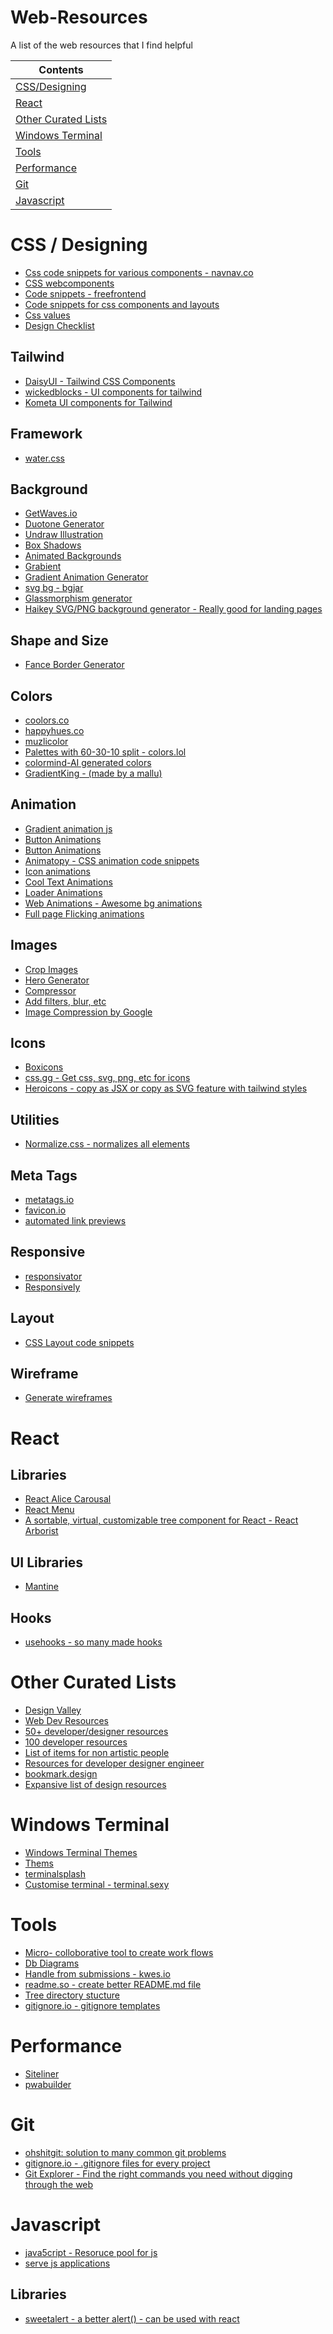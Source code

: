 # Web-Resources
A list of the web resources that I find helpful

| Contents                                    |
|---------------------------------------------|
| [CSS/Designing](#css-/-designing)           |
| [React](#react)                             |
| [Other Curated Lists](#other-curated-lists) |
| [Windows Terminal](#windows-terminal)       |
| [Tools](#tools)                             |
| [Performance](#performance)                 |
| [Git](#git)                                 |
| [Javascript](#javascript)                   |


# CSS / Designing
- [Css code snippets for various components - navnav.co](https://navnav.co)
- [CSS webcomponents](https://csslab.app/)
- [Code snippets - freefrontend](https://freefrontend.com/)
- [Code snippets for css components and layouts](https://csslayout.io/)
- [Css values](https://cssvalues.com)
- [Design Checklist](https://www.checklist.design/)


## Tailwind
- [DaisyUI - Tailwind CSS Components](https://daisyui.com/)
- [wickedblocks - UI components for tailwind](https://blocks.wickedtemplates.com/)
- [Kometa UI components for Tailwind](https://kitwind.io/products/kometa/components)

## Framework
- [water.css](https://github.com/kognise/water.css)

## Background
- [GetWaves.io](https://getwaves.io/)
- [Duotone Generator](https://cssduotone.com/)
- [Undraw Illustration](https://undraw.co/illustrations)
- [Box Shadows](https://boxshadows.com/)
- [Animated Backgrounds](https://wweb.dev/resources/animated-css-background-generator)
- [Grabient](https://www.grabient.com/)
- [Gradient Animation Generator](https://www.gradient-animator.com/)
- [svg bg - bgjar](https://bgjar.com/)
- [Glassmorphism generator](https://ui.glass/generator/)
- [Haikey SVG/PNG background generator - Really good for landing pages](https://haikei.app/generators/)

## Shape and Size
- [Fance Border Generator](https://9elements.github.io/fancy-border-radius/full-control.html)

## Colors
- [coolors.co](https://coolors.co/)
- [happyhues.co](https://www.happyhues.co/)
- [muzlicolor](https://colors.muz.li/)
- [Palettes with 60-30-10 split - colors.lol](https://colors.lol/)
- [colormind-AI generated colors](http://colormind.io/)
- [GradientKing - (made by a mallu)](https://gradient-king.vercel.app/)

## Animation
- [Gradient animation js](https://sarcadass.github.io/granim.js/)
- [Button Animations](https://emilkowalski.github.io/css-effects-snippets/)
- [Button Animations](https://www.csswand.dev/)
- [Animatopy - CSS animation code snippets](https://sarthology.github.io/Animatopy/)
- [Icon animations](https://bitshadow.github.io/iconate/)
- [Cool Text Animations](https://tobiasahlin.com/moving-letters/)
- [Loader Animations](https://tobiasahlin.com/spinkit/)
- [Web Animations - Awesome bg animations](https://github.com/web-animations/web-animations-js)
- [Full page Flicking animations](https://github.com/naver/egjs-flicking)

## Images
- [Crop Images](https://croppola.com/)
- [Hero Generator](https://hero-generator.netlify.app/)
- [Compressor](https://compressor.io/)
- [Add filters, blur, etc](https://www.cssfilters.co/)
- [Image Compression by Google](https://squoosh.app/)

## Icons
- [Boxicons](https://boxicons.com/)
- [css.gg - Get css, svg, png, etc for icons](https://css.gg/)
- [Heroicons - copy as JSX or copy as SVG feature with tailwind styles](https://heroicons.dev/)

## Utilities
- [Normalize.css - normalizes all elements](https://github.com/necolas/normalize.css/blob/master/normalize.css)


## Meta Tags
- [metatags.io](https://metatags.io/)
- [favicon.io](https://favicon.io/)
- [automated link previews](https://www.mugshotbot.com/)

## Responsive
- [responsivator](http://www.responsinator.com/)
- [Responsively](https://responsively.app/)

## Layout

- [CSS Layout code snippets](https://csslayout.io/patterns)

## Wireframe
- [Generate wireframes](https://octopus.do/)

# React

## Libraries
- [React Alice Carousal](https://github.com/maxmarinich/react-alice-carousel)
- [React Menu](https://react-popup.elazizi.com/react-menu)
- [A sortable, virtual, customizable tree component for React - React Arborist](https://github.com/brimdata/react-arborist)

## UI Libraries
- [Mantine](https://mantine.dev/)

## Hooks
- [usehooks - so many made hooks](https://usehooks.com/)

# Other Curated Lists
- [Design Valley](https://www.designvalley.club/)
- [Web Dev Resources](https://webdevresources.info/css)
- [50+ developer/designer resources](https://dev.to/davidepacilio/50-free-tools-and-resources-to-create-awesome-user-interfaces-1c1b#illustrations)
- [100 developer resources](https://dev.to/vaibhavkhulbe/100-websites-to-bookmark-for-your-next-dev-web-project-2ece)
- [List of items for non artistic people](https://nodesign.dev/)
- [Resources for developer designer engineer](https://dev.to/hasone/unlimited-resources-for-developer-designer-engineer-4b1n#online-design-tools)
- [bookmark.design](https://www.bookmarks.design/)
- [Expansive list of design resources](https://orchomenos.github.io/Design-resources/#0)


# Windows Terminal
- [Windows Terminal Themes](https://atomcorp.github.io/themes/)
- [Thems](https://github.com/rjcarneiro/windows-terminals)
- [terminalsplash](https://terminalsplash.com/)
- [Customise terminal - terminal.sexy](https://terminal.sexy/)

# Tools

- [Micro- colloborative tool to create work flows](https://miro.com/)
- [Db Diagrams](https://dbdiagram.io/home/)
- [Handle from submissions - kwes.io](https://kwes.io/)
- [readme.so - create better README.md file](https://readme.so/)
- [Tree directory stucture](https://tree.nathanfriend.io/?s=(%27options!(%27fancy!true~fullPath!false~trailingSlash!true~rootDot!false)~*(%27*%27%27)~version!%271%27)*source!%01*)
- [gitignore.io - gitignore templates](https://www.toptal.com/developers/gitignore)

# Performance

- [Siteliner](https://www.siteliner.com)
- [pwabuilder](https://www.pwabuilder.com)

# Git

- [ohshitgit: solution to many common git problems](https://ohshitgit.com/)
- [gitignore.io - .gitignore files for every project](https://www.toptal.com/developers/gitignore)
- [Git Explorer - Find the right commands you need without digging through the web](https://gitexplorer.com/)

# Javascript

- [java5cript - Resoruce pool for js](https://www.java5cript.com/)
- [serve js applications](https://www.npmjs.com/package/serve)

## Libraries

- [sweetalert - a better alert() - can be used with react](https://soundcloud.com/tido-kang/inevitability-tido-kang)
